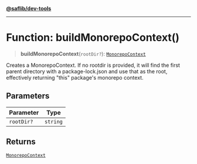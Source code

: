 [**@saflib/dev-tools**](../index.md)

---

# Function: buildMonorepoContext()

> **buildMonorepoContext**(`rootDir?`): [`MonorepoContext`](../interfaces/MonorepoContext.md)

Creates a MonorepoContext. If no rootdir is provided, it will find the first
parent directory with a package-lock.json and use that as the root, effectively
returning "this" package's monorepo context.

## Parameters

| Parameter  | Type     |
| ---------- | -------- |
| `rootDir?` | `string` |

## Returns

[`MonorepoContext`](../interfaces/MonorepoContext.md)
